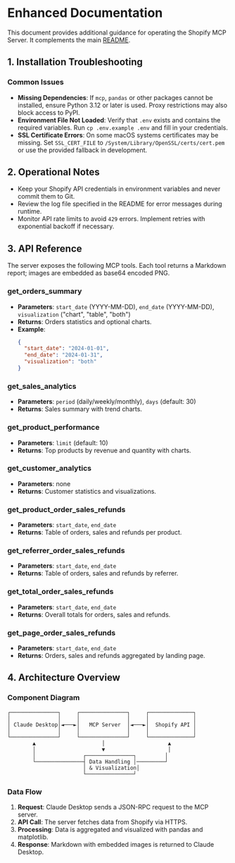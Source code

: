 # Enhanced Documentation

This document provides additional guidance for operating the Shopify MCP Server.
It complements the main [README](README.md).

## 1. Installation Troubleshooting

### Common Issues
- **Missing Dependencies**: If `mcp`, `pandas` or other packages cannot be installed, ensure Python 3.12 or later is used. Proxy restrictions may also block access to PyPI.
- **Environment File Not Loaded**: Verify that `.env` exists and contains the required variables. Run `cp .env.example .env` and fill in your credentials.
- **SSL Certificate Errors**: On some macOS systems certificates may be missing. Set `SSL_CERT_FILE` to `/System/Library/OpenSSL/certs/cert.pem` or use the provided fallback in development.

## 2. Operational Notes
- Keep your Shopify API credentials in environment variables and never commit them to Git.
- Review the log file specified in the README for error messages during runtime.
- Monitor API rate limits to avoid `429` errors. Implement retries with exponential backoff if necessary.

## 3. API Reference
The server exposes the following MCP tools. Each tool returns a Markdown report; images are embedded as base64 encoded PNG.

### get_orders_summary
- **Parameters**: `start_date` (YYYY-MM-DD), `end_date` (YYYY-MM-DD), `visualization` ("chart", "table", "both")
- **Returns**: Orders statistics and optional charts.
- **Example**:
  ```json
  {
    "start_date": "2024-01-01",
    "end_date": "2024-01-31",
    "visualization": "both"
  }
  ```

### get_sales_analytics
- **Parameters**: `period` (daily/weekly/monthly), `days` (default: 30)
- **Returns**: Sales summary with trend charts.

### get_product_performance
- **Parameters**: `limit` (default: 10)
- **Returns**: Top products by revenue and quantity with charts.

### get_customer_analytics
- **Parameters**: none
- **Returns**: Customer statistics and visualizations.

### get_product_order_sales_refunds
- **Parameters**: `start_date`, `end_date`
- **Returns**: Table of orders, sales and refunds per product.

### get_referrer_order_sales_refunds
- **Parameters**: `start_date`, `end_date`
- **Returns**: Table of orders, sales and refunds by referrer.

### get_total_order_sales_refunds
- **Parameters**: `start_date`, `end_date`
- **Returns**: Overall totals for orders, sales and refunds.

### get_page_order_sales_refunds
- **Parameters**: `start_date`, `end_date`
- **Returns**: Orders, sales and refunds aggregated by landing page.

## 4. Architecture Overview

### Component Diagram
```
┌───────────────┐     ┌───────────────┐     ┌──────────────┐
│               │     │               │     │              │
│ Claude Desktop│◄───►│   MCP Server  │◄───►│  Shopify API │
│               │     │               │     │              │
└───────────────┘     └───────────────┘     └──────────────┘
        ▲                     │                    ▲
        │                     ▼                    │
        │               ┌───────────────┐         │
        └───────────────┤ Data Handling │─────────┘
                        │ & Visualization│
                        └───────────────┘
```

### Data Flow
1. **Request**: Claude Desktop sends a JSON-RPC request to the MCP server.
2. **API Call**: The server fetches data from Shopify via HTTPS.
3. **Processing**: Data is aggregated and visualized with pandas and matplotlib.
4. **Response**: Markdown with embedded images is returned to Claude Desktop.
